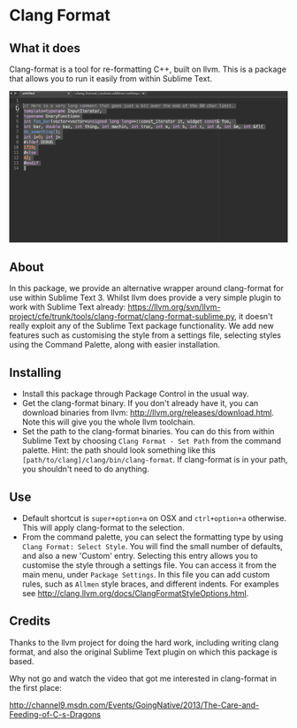 Clang Format
============

What it does
------------
Clang-format is a tool for re-formatting C++, built on llvm. This is a
package that allows you to run it easily from within Sublime Text.

![demo](https://raw.githubusercontent.com/rosshemsley/demos/master/clang_format.gif)

About
-----
In this package, we provide an alternative wrapper around clang-format
for use within Sublime Text 3. Whilst llvm does provide a very simple plugin
to work with Sublime Text already:
https://llvm.org/svn/llvm-project/cfe/trunk/tools/clang-format/clang-format-sublime.py,
it doesn't really exploit any of the Sublime Text package functionality. 
We add new features such as customising the style from a settings file,
selecting styles using the Command Palette, along with easier installation.

Installing
----------
- Install this package through Package Control in the usual way.
- Get the clang-format binary. If you don't already have it, you can download
  binaries from llvm: http://llvm.org/releases/download.html.
  Note this will give you the whole llvm toolchain.
- Set the path to the clang-format binaries. You can do this from within Sublime
  Text by choosing `Clang Format - Set Path` from the command palette.  Hint: 
  the path should look something like this `[path/to/clang]/clang/bin/clang-format`.
  If clang-format is in your path, you shouldn't need to do anything.

Use
---
- Default shortcut is `super+option+a` on OSX and `ctrl+option+a` otherwise.
  This will apply clang-format to the selection.
- From the command palette, you can select the formatting type by using
  `Clang Format: Select Style`. You will find the small number of defaults,
  and also a new 'Custom' entry. Selecting this entry allows you to customise
  the style through a settings file. You can access it from the main menu,
  under `Package Settings`. In this file you can add custom rules, such 
  as `Allmen` style braces, and different indents. For examples see
  http://clang.llvm.org/docs/ClangFormatStyleOptions.html.

Credits
-------
Thanks to the llvm project for doing the hard work, including writing clang
format, and also the original Sublime Text plugin on which this package is
based.

Why not go and watch the video that got me interested in clang-format in the 
first place:

http://channel9.msdn.com/Events/GoingNative/2013/The-Care-and-Feeding-of-C-s-Dragons
